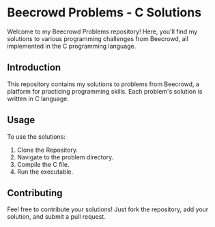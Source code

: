 # Beecrowd Problems - C Solutions

Welcome to my Beecrowd Problems repository! Here, you'll find my solutions to various programming challenges from Beecrowd, all implemented in the C programming language.

## Introduction

This repository contains my solutions to problems from Beecrowd, a platform for practicing programming skills. Each problem's solution is written in C language.

## Usage

To use the solutions:

1. Clone the Repository.
2. Navigate to the problem directory.
3. Compile the C file.
4. Run the executable.

## Contributing

Feel free to contribute your solutions! Just fork the repository, add your solution, and submit a pull request.
